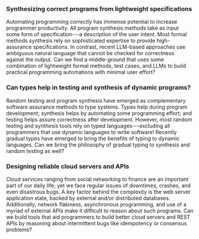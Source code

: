 ### Synthesizing correct programs from lightweight specifications

Automating programming _correctly_ has immense potential to increase programmer productivity. All program synthesis methods take as input some form of specification---a description of the user intent. Most formal methods synthesis rely on sophisticated expertise to provide high-assurance specifications. In contrast, recent LLM-based approaches use ambiguous natural language that cannot be checked for correctness against the output. Can we find a middle-ground that uses some combination of lightweight formal methods, test cases, and LLMs to build practical programming automations with minimal user effort?

### Can types help in testing and synthesis of dynamic programs?

Random testing and program synthesis have emerged as complementary software assurance methods to type systems. Types help during program development; synthesis helps by automating some programming effort; and testing helps assure correctness after development. However, most random testing and synthesis tools rely on typed languages---excluding all programmers that use dynamic languages to write software! Recently gradual types have emerged to bring the benefits of typing to dynamic languages. Can we bring the philosophy of gradual typing to synthesis and random testing as well?

### Designing reliable cloud servers and APIs

Cloud services ranging from social networking to finance are an important part of our daily life; yet we face regular issues of downtimes, crashes, and even disastrous bugs. A key factor behind the complexity is the web server application state, backed by external and/or distributed databases. Additionally, network flakiness, asynchronous programming, and use of a myriad of external APIs make it difficult to reason about such programs. Can we build tools that aid programmers to build better cloud servers and REST APIs by reasoning about intermittent bugs like idempotency or consensus problems?
